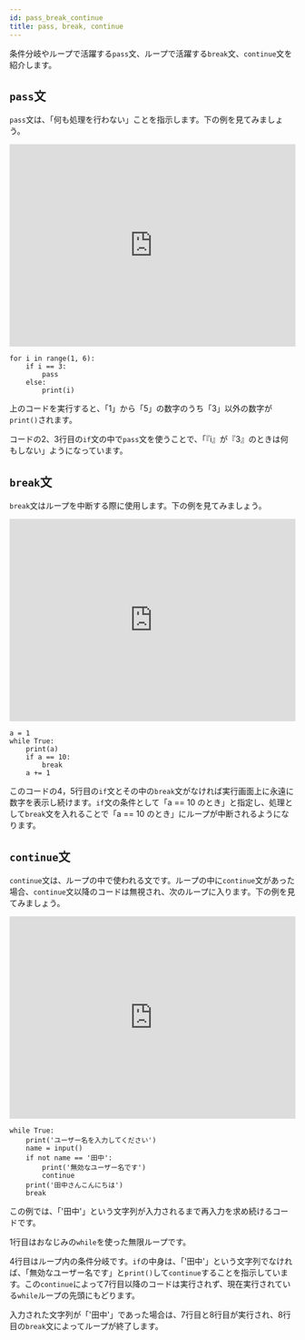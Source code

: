 ```yaml
---
id: pass_break_continue
title: pass, break, continue
---
```


条件分岐やループで活躍する`pass`文、ループで活躍する`break`文、`continue`文を紹介します。 

## `pass`文 

`pass`文は、「何も処理を行わない」ことを指示します。下の例を見てみましょう。 

<iframe  allowfullscreen="" frameborder="0" height="356" marginheight="0" marginwidth="0" src="https://trinket.io/embed/python3/a3f83a5ffa" width="100%"></iframe>

```
for i in range(1, 6):
    if i == 3:
        pass
    else:
        print(i)
```

上のコードを実行すると、「1」から「5」の数字のうち「3」以外の数字が`print()`されます。 

コードの2、3行目の`if`文の中で`pass`文を使うことで、「『i』が『3』のときは何もしない」ようになっています。 

## `break`文 

`break`文はループを中断する際に使用します。下の例を見てみましょう。 

<iframe  allowfullscreen="" frameborder="0" height="356" marginheight="0" marginwidth="0" src="https://trinket.io/embed/python3/18f1da52c1" width="100%"></iframe>

```
a = 1
while True:
    print(a)
    if a == 10:
        break
    a += 1
```

このコードの4，5行目の`if`文とその中の`break`文がなければ実行画面上に永遠に数字を表示し続けます。`if`文の条件として「a == 10 のとき」と指定し、処理として`break`文を入れることで「a == 10 のとき」にループが中断されるようになります。 

## `continue`文 

`continue`文は、ループの中で使われる文です。ループの中に`continue`文があった場合、`continue`文以降のコードは無視され、次のループに入ります。下の例を見てみましょう。 

<iframe  allowfullscreen="" frameborder="0" height="356" marginheight="0" marginwidth="0" src="https://trinket.io/embed/python3/27bc3a58dc" width="100%"></iframe>

```
while True:
    print('ユーザー名を入力してください')
    name = input()
    if not name == '田中':
        print('無効なユーザー名です')
        continue
    print('田中さんこんにちは')
    break
```

この例では、「'田中'」という文字列が入力されるまで再入力を求め続けるコードです。 

1行目はおなじみの`while`を使った無限ループです。 

4行目はループ内の条件分岐です。`if`の中身は、「'田中'」という文字列でなければ、「無効なユーザー名です」と`print()`して`continue`することを指示しています。この`continue`によって7行目以降のコードは実行されず、現在実行されている`while`ループの先頭にもどります。 

入力された文字列が「'田中'」であった場合は、7行目と8行目が実行され、8行目の`break`文によってループが終了します。 